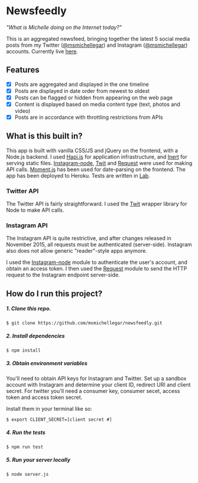 # Newsfeedly
*"What is Michelle doing on the Internet today?"*

This is an aggregated newsfeed, bringing together the latest 5 social media posts from my Twitter ([@msmichellegar](http://www.twitter.com/msmichellegar)) and Instagram ([@msmichellegar](http://www.instagram.com/msmichellegar)) accounts. Currently live [here](http://newsfeedly.herokuapp.com).

## Features

- [x] Posts are aggregated and displayed in the one timeline
- [x] Posts are displayed in date order from newest to oldest
- [x] Posts can be flagged or hidden from appearing on the web page
- [x] Content is displayed based on media content type (text, photos and video)
- [x] Posts are in accordance with throttling restrictions from APIs

## What is this built in?

This app is built with vanilla CSS/JS and jQuery on the frontend, with a Node.js backend. I used [Hapi.js](http://hapijs.com/) for application infrastructure, and [Inert](https://www.npmjs.com/package/inert) for serving static files. [Instagram-node](https://github.com/totemstech/instagram-node), [Twit](https://www.npmjs.com/package/twit) and [Request](https://www.npmjs.com/package/request) were used for making API calls. [Moment.js](http://momentjs.com/) has been used for date-parsing on the frontend. The app has been deployed to Heroku. Tests are written in [Lab](https://www.npmjs.com/package/lab).

### Twitter API

The Twitter API is fairly straightforward. I used the [Twit](https://www.npmjs.com/package/twit) wrapper library for Node to make API calls.

### Instagram API

The Instagram API is quite restrictive, and after changes released in November 2015, all requests must be authenticated (server-side). Instagram also does not allow generic "reader"-style apps anymore.

I used the [Instagram-node](https://github.com/totemstech/instagram-node) module to authenticate the user's account, and obtain an access token. I then used the [Request](https://www.npmjs.com/package/request) module to send the HTTP request to the Instagram endpoint server-side.

## How do I run this project?

##### 1. Clone this repo.

`$ git clone https://github.com/msmichellegar/newsfeedly.git`

##### 2. Install dependencies

`$ npm install`

##### 3. Obtain environment variables

You'll need to obtain API keys for Instagram and Twitter. Set up a sandbox account with Instagram and determine your client ID, redirect URI and client secret. For twitter you'll need a consumer key, consumer secet, access token and access token secret.

Install them in your terminal like so:

`$ export CLIENT_SECRET=[client secret #]`

##### 4. Run the tests

`$ npm run test`

##### 5. Run your server locally

`$ node server.js`
